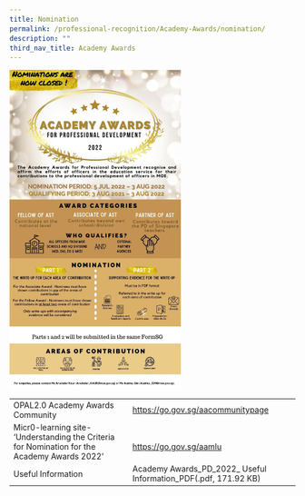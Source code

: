```yaml
---
title: Nomination
permalink: /professional-recognition/Academy-Awards/nomination/
description: ""
third_nav_title: Academy Awards
---
```

<img src="/images/prore22.png" style="width:60%">

|  |  |
|---|---|
| OPAL2.0 Academy Awards Community | https://go.gov.sg/aacommunitypage |
| Micr0-learning site- ‘Understanding the Criteria for Nomination for the Academy Awards 2022’ |  <br>https://go.gov.sg/aamlu |
| Useful Information | Academy Awards_PD_2022_ Useful Information_PDF(.pdf, 171.92 KB) |